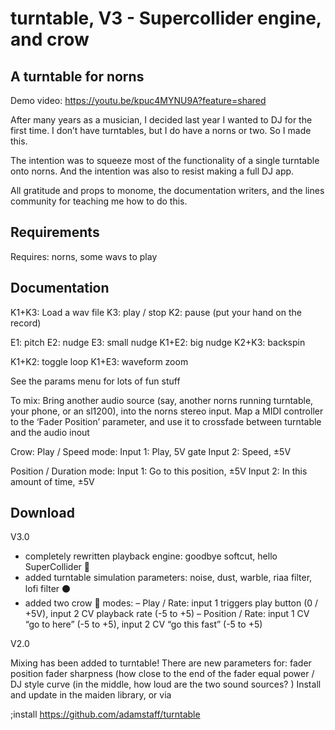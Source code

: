 # turntable, V3 - Supercollider engine, and crow

## A turntable for norns

Demo video:
https://youtu.be/kpuc4MYNU9A?feature=shared

After many years as a musician, I decided last year I wanted to DJ for the first time. I don’t have turntables, but I do have a norns or two. So I made this.

The intention was to squeeze most of the functionality of a single turntable onto norns. And the intention was also to resist making a full DJ app.

All gratitude and props to monome, the documentation writers, and the lines community for teaching me how to do this.

## Requirements

Requires: norns, some wavs to play

## Documentation

K1+K3: Load a wav file
K3: play / stop
K2: pause (put your hand on the record)

E1: pitch
E2: nudge
E3: small nudge
K1+E2: big nudge
K2+K3: backspin

K1+K2: toggle loop
K1+E3: waveform zoom

See the params menu for lots of fun stuff

To mix:
Bring another audio source (say, another norns running turntable, your phone, or an sl1200), into the norns stereo input.
Map a MIDI controller to the ‘Fader Position’ parameter, and use it to crossfade between turntable and the audio inout

Crow:
Play / Speed mode:
Input 1: Play, 5V gate
Input 2: Speed, ±5V

Position / Duration mode:
Input 1: Go to this position, ±5V
Input 2: In this amount of time, ±5V

## Download

V3.0

* completely rewritten playback engine: goodbye softcut, hello SuperCollider :wave:
* added turntable simulation parameters: noise, dust, warble, riaa filter, lofi filter :black_circle:
* added two crow :hatched_chick: modes:
– Play / Rate: input 1 triggers play button (0 / +5V), input 2 CV playback rate (-5 to +5)
– Position / Rate: input 1 CV “go to here” (-5 to +5), input 2 CV “go this fast” (-5 to +5)

V2.0

Mixing has been added to turntable! There are new parameters for:
fader position
fader sharpness (how close to the end of the fader
equal power / DJ style curve (in the middle, how loud are the two sound sources? )
Install and update in the maiden library, or via

;install https://github.com/adamstaff/turntable
